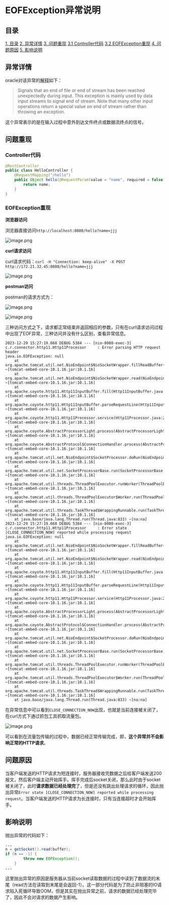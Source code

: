 # EOFException异常说明

## 目录
[1. 目录](#目录)
[2. 异常详情](#异常详情)
[3. 问题重现](#问题重现)
    [3.1 Controller代码](#controller代码)
    [3.2 EOFException重现](#eofexception重现)
[4. 问题原因](#问题原因)
[5. 影响说明](#影响说明)



## 异常详情

oracle对该异常的[解释](https://docs.oracle.com/javase/8/docs/api/java/io/EOFException.html)如下：

> Signals that an end of file or end of stream has been reached unexpectedly during input.
> This exception is mainly used by data input streams to signal end of stream. Note that many other input
> operations return a special value on end of stream rather than throwing an exception.

这个异常表示的是在输入过程中意外到达文件终点或数据流终点的信号。

## 问题重现

### Controller代码

```java
@RestController
public class HelloController {
    @RequestMapping("/hello")
    public Object hello(@RequestParam(value = "name", required = false) String name) {
        return name;
    }
}
```

### EOFException重现

**浏览器访问**

浏览器直接访问`http://localhost:8080/hello?name=jjj`

![image.png](./imgs/1703840287469-8c9a8051-1193-4e3c-9095-684aeaab21c3.png)

**curl请求访问**

curl请求代码：`curl -H "Connection: keep-alive" -X POST http://172.21.32.45:8080/hello?name=jjj`

![image.png](./imgs/1703840084776-611c4fab-1918-4c04-9ebb-d7c31a1efb7c.png)

**postman访问**

postman的请求方式为：

![image.png](./imgs/1703840329294-e032659a-70eb-461e-8c62-729fa23a1147.png)

![image.png](./imgs/1703840346261-8ab5374b-b54f-4a59-bb66-547722c878dd.png)

三种访问方式之下，请求都正常结束并返回相应的参数，只有在curl请求访问过程中出现了EOF异常，三种访问并没有什么区别，查看异常信息。

```shell
2023-12-29 15:27:19.668 DEBUG 5384 --- [nio-8080-exec-3] c.r.connector.http11.Http11Processor     : Error parsing HTTP request header
java.io.EOFException: null
	at org.apache.tomcat.util.net.NioEndpoint$NioSocketWrapper.fillReadBuffer(NioEndpoint.java:1296) ~[tomcat-embed-core-10.1.16.jar:10.1.16]
	at org.apache.tomcat.util.net.NioEndpoint$NioSocketWrapper.read(NioEndpoint.java:1184) ~[tomcat-embed-core-10.1.16.jar:10.1.16]
	at org.apache.coyote.http11.Http11InputBuffer.fill(Http11InputBuffer.java:785) ~[tomcat-embed-core-10.1.16.jar:10.1.16]
	at org.apache.coyote.http11.Http11InputBuffer.parseRequestLine(Http11InputBuffer.java:348) ~[tomcat-embed-core-10.1.16.jar:10.1.16]
	at org.apache.coyote.http11.Http11Processor.service(Http11Processor.java:264) ~[tomcat-embed-core-10.1.16.jar:10.1.16]
	at org.apache.coyote.AbstractProcessorLight.process(AbstractProcessorLight.java:63) ~[tomcat-embed-core-10.1.16.jar:10.1.16]
	at org.apache.coyote.AbstractProtocol$ConnectionHandler.process(AbstractProtocol.java:896) ~[tomcat-embed-core-10.1.16.jar:10.1.16]
	at org.apache.tomcat.util.net.NioEndpoint$SocketProcessor.doRun(NioEndpoint.java:1744) ~[tomcat-embed-core-10.1.16.jar:10.1.16]
	at org.apache.tomcat.util.net.SocketProcessorBase.run(SocketProcessorBase.java:52) ~[tomcat-embed-core-10.1.16.jar:10.1.16]
	at org.apache.tomcat.util.threads.ThreadPoolExecutor.runWorker(ThreadPoolExecutor.java:1191) ~[tomcat-embed-core-10.1.16.jar:10.1.16]
	at org.apache.tomcat.util.threads.ThreadPoolExecutor$Worker.run(ThreadPoolExecutor.java:659) ~[tomcat-embed-core-10.1.16.jar:10.1.16]
	at org.apache.tomcat.util.threads.TaskThread$WrappingRunnable.run(TaskThread.java:61) ~[tomcat-embed-core-10.1.16.jar:10.1.16]
	at java.base/java.lang.Thread.run(Thread.java:833) ~[na:na]
2023-12-29 15:27:19.668 DEBUG 5384 --- [nio-8080-exec-3] c.r.connector.http11.Http11Processor     : Error state [CLOSE_CONNECTION_NOW] reported while processing request
java.io.EOFException: null
	at org.apache.tomcat.util.net.NioEndpoint$NioSocketWrapper.fillReadBuffer(NioEndpoint.java:1296) ~[tomcat-embed-core-10.1.16.jar:10.1.16]
	at org.apache.tomcat.util.net.NioEndpoint$NioSocketWrapper.read(NioEndpoint.java:1184) ~[tomcat-embed-core-10.1.16.jar:10.1.16]
	at org.apache.coyote.http11.Http11InputBuffer.fill(Http11InputBuffer.java:785) ~[tomcat-embed-core-10.1.16.jar:10.1.16]
	at org.apache.coyote.http11.Http11InputBuffer.parseRequestLine(Http11InputBuffer.java:348) ~[tomcat-embed-core-10.1.16.jar:10.1.16]
	at org.apache.coyote.http11.Http11Processor.service(Http11Processor.java:264) ~[tomcat-embed-core-10.1.16.jar:10.1.16]
	at org.apache.coyote.AbstractProcessorLight.process(AbstractProcessorLight.java:63) ~[tomcat-embed-core-10.1.16.jar:10.1.16]
	at org.apache.coyote.AbstractProtocol$ConnectionHandler.process(AbstractProtocol.java:896) ~[tomcat-embed-core-10.1.16.jar:10.1.16]
	at org.apache.tomcat.util.net.NioEndpoint$SocketProcessor.doRun(NioEndpoint.java:1744) ~[tomcat-embed-core-10.1.16.jar:10.1.16]
	at org.apache.tomcat.util.net.SocketProcessorBase.run(SocketProcessorBase.java:52) ~[tomcat-embed-core-10.1.16.jar:10.1.16]
	at org.apache.tomcat.util.threads.ThreadPoolExecutor.runWorker(ThreadPoolExecutor.java:1191) ~[tomcat-embed-core-10.1.16.jar:10.1.16]
	at org.apache.tomcat.util.threads.ThreadPoolExecutor$Worker.run(ThreadPoolExecutor.java:659) ~[tomcat-embed-core-10.1.16.jar:10.1.16]
	at org.apache.tomcat.util.threads.TaskThread$WrappingRunnable.run(TaskThread.java:61) ~[tomcat-embed-core-10.1.16.jar:10.1.16]
	at java.base/java.lang.Thread.run(Thread.java:833) ~[na:na]
```

在异常信息中可以看到`CLOSE_CONNECTION_NOW`出现，也就是当前连接被关闭了，在curl方式下通过抓包工具抓取流量包。

![image.png](./imgs/1703842317762-5d9db84d-238b-4154-895f-23851942d1a0.png)

可以看到在流量包传输的过程中，数据已经正常传输完成，即，**这个异常并不会影响正常的HTTP请求**。

## 问题原因

当客户端发送的HTTP请求为短连接时，服务器接收完数据之后给客户端发送200报文，然后客户端主动开始挥手。挥手完成后socket关闭，那么此时由于socket被关闭了，此时**请求数据已经处理完**了，但是还没有跳出处理请求的循环，因此抛出异常`Error state [CLOSE_CONNECTION_NOW] reported while processing request`。当客户端发送的HTTP请求为长连接时，只有当连接超时才会开始挥手。

## 影响说明

抛出异常的代码如下：

```java
...
n = getSocket().read(buffer);
if (n == -1) {
        throw new EOFException();
    }
...
```

这里抛出异常的原因是服务器从当前socket读取数据的过程中读到了数据流的末尾（read方法在读取到末尾是会返回-1）。这一部分代码是为了防止非阻塞的IO请求陷入死循环导致OOM，但是其实在抛出异常之前，请求的数据已经处理完毕了，因此不会对请求的数据产生影响。